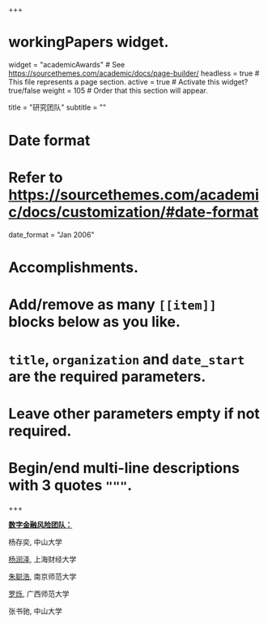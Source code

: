 +++
# workingPapers widget.
widget = "academicAwards"  # See https://sourcethemes.com/academic/docs/page-builder/
headless = true  # This file represents a page section.
active = true  # Activate this widget? true/false
weight = 105  # Order that this section will appear.

title = "研究团队"
subtitle = ""

# Date format
#   Refer to https://sourcethemes.com/academic/docs/customization/#date-format
date_format = "Jan 2006"

# Accomplishments.
#   Add/remove as many `[[item]]` blocks below as you like.
#   `title`, `organization` and `date_start` are the required parameters.
#   Leave other parameters empty if not required.
#   Begin/end multi-line descriptions with 3 quotes `"""`.

+++

**<a href="https://www.researchgate.net/lab/Digital-Financial-Risk-Lab-Cunyi-Yang" target="_blank">数字金融风险团队：</a>**

杨存奕, 中山大学

<a href="https://www.researchgate.net/profile/Runze-Yang-8" target="_blank">杨润泽</a>, 上海财经大学

<a href="https://www.researchgate.net/profile/Conghao-Zhu" target="_blank">朱聪浩</a>, 南京师范大学

<a href="https://www.researchgate.net/profile/Shuo-Luo-2" target="_blank">罗烁</a>, 广西师范大学

张书驰, 中山大学


